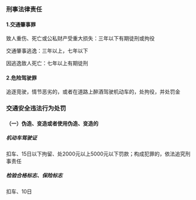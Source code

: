 ### 刑事法律责任

#### 1.交通肇事罪

致人重伤、死亡或公私财产受重大损失：三年以下有期徒刑或拘役

交通肇事逃逸：三年以上，七年以下

因逃逸致人死亡：七年以上有期徒刑

#### 2.危险驾驶罪

追逐竞驶，情节恶劣的，或者在道路上醉酒驾驶机动车的，处拘役，并处罚金

### **交通安全违法行为处罚**

#### （一）伪造、变造或者使用伪造、变造的

##### 机动车驾驶证

扣车、15日以下拘留、处2000元以上5000元以下罚款；构成犯罪的，依法追究刑事责任

##### 检验合格标志、保险标志

扣车、10日